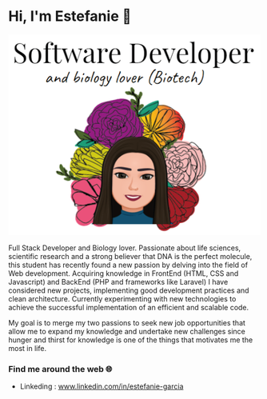 # Hi, I'm Estefanie :hibiscus:

![](img/estefanie-git.png)

Full Stack Developer and Biology lover.
Passionate about life sciences, scientific research and a strong believer that DNA is the perfect molecule, this student has recently found a new passion by delving into the field of Web development. Acquiring knowledge in FrontEnd (HTML, CSS and Javascript) and BackEnd (PHP and frameworks like Laravel) I have considered new projects, implementing good development practices and clean architecture. Currently experimenting with new technologies to achieve the successful implementation of an efficient and scalable code.

My goal is to merge my two passions to seek new job opportunities that allow me to expand my knowledge and undertake new challenges since hunger and thirst for knowledge is one of the things that motivates me the most in life.

### Find me around the web :globe_with_meridians:
- Linkeding : www.linkedin.com/in/estefanie-garcia
